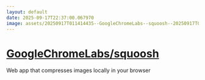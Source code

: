 ```yaml
---
layout: default
date: 2025-09-17T22:37:00.067970
image: assets/20250917T011414435--GoogleChromeLabs--squoosh--20250917T012019164--cropped.png
---
```


# [GoogleChromeLabs/squoosh](https://github.com/GoogleChromeLabs/squoosh)

Web app that compresses images locally in your browser
